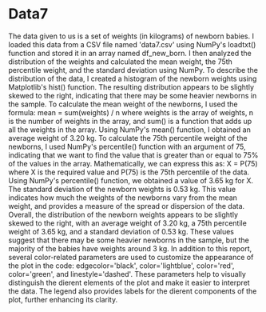 # Data7
The data given to us is a set of weights (in kilograms) of newborn babies. I loaded this data from a CSV file named 'data7.csv' using NumPy's loadtxt() function and stored it in an array named df_new_born. I then analyzed the distribution of the weights and calculated the mean weight, the 75th percentile weight, and the standard deviation using NumPy.
To describe the distribution of the data, I created a histogram of the newborn weights using Matplotlib's hist() function. The resulting distribution appears to be slightly skewed to the right, indicating that there may be some heavier newborns in the sample.
To calculate the mean weight of the newborns, I used the formula: mean = sum(weights) / n where weights is the array of weights, n is the number of weights in the array, and sum() is a function that adds up all the weights in the array. Using NumPy's mean() function, I obtained an average weight of 3.20 kg.
To calculate the 75th percentile weight of the newborns, I used NumPy's percentile() function with an argument of 75, indicating that we want to find the value that is greater than or equal to 75% of the values in the array. Mathematically, we can express this as: X = P(75) where X is the required value and P(75) is the 75th percentile of the data. Using NumPy's percentile() function, we obtained a value of 3.65 kg for X.
The standard deviation of the newborn weights is 0.53 kg. This value indicates how much the weights of the newborns vary from the mean weight, and provides a measure of the spread or dispersion of the data.
Overall, the distribution of the newborn weights appears to be slightly skewed to the right, with an average weight of 3.20 kg, a 75th percentile weight of 3.65 kg, and a standard deviation of 0.53 kg. These values suggest that there may be some heavier newborns in the sample, but the majority of the babies have weights around 3 kg.
In addition to this report, several color-related parameters are used to customize the appearance of the plot in the code: edgecolor='black', color='lightblue', color='red', color='green', and linestyle='dashed'. These parameters help to visually distinguish the di erent elements of the plot and make it easier to interpret the data. The legend also provides labels for the di erent components of the plot, further enhancing its clarity.
